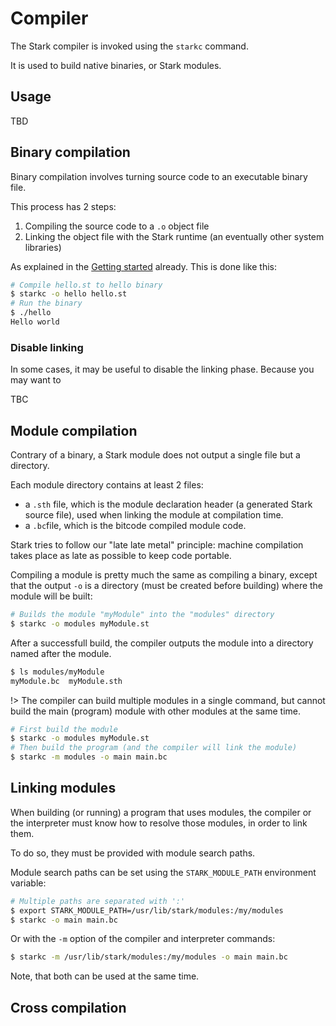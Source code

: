 # Compiler

The Stark compiler is invoked using the ``starkc`` command.

It is used to build native binaries, or Stark modules.

## Usage

TBD

## Binary compilation

Binary compilation involves turning source code to an executable binary file.

This process has 2 steps:
1. Compiling the source code to a ``.o`` object file
2. Linking the object file with the Stark runtime (an eventually other system libraries)

As explained in the [Getting started](quickstart.md) already. This is done like this:

```bash
# Compile hello.st to hello binary
$ starkc -o hello hello.st
# Run the binary
$ ./hello
Hello world
```

### Disable linking

In some cases, it may be useful to disable the linking phase. Because you may want to 

TBC


## Module compilation

Contrary of a binary, a Stark module does not output a single file but a directory.

Each module directory contains at least 2 files:
- a ``.sth`` file, which is the module declaration header (a generated Stark source file), used when linking the module at compilation time.
- a ``.bc``file, which is the bitcode compiled module code.

Stark tries to follow our "late late metal" principle: machine compilation takes place as late as possible to keep code portable.

Compiling a module is pretty much the same as compiling a binary, except that the output ``-o`` is a directory (must be created before building) where the module will be built:

```bash
# Builds the module "myModule" into the "modules" directory
$ starkc -o modules myModule.st
```

After a successfull build, the compiler outputs the module into a directory named after the module.

```bash
$ ls modules/myModule
myModule.bc  myModule.sth

```
!> The compiler can build multiple modules in a single command, but cannot build the main (program) module with other modules at the same time.

```bash
# First build the module
$ starkc -o modules myModule.st
# Then build the program (and the compiler will link the module)
$ starkc -m modules -o main main.bc
```

## Linking modules

When building (or running) a program that uses modules, the compiler or the interpreter must know how to resolve those modules, in order to link them.

To do so, they must be provided with module search paths.

Module search paths can be set using the ``STARK_MODULE_PATH`` environment variable:

```bash
# Multiple paths are separated with ':'
$ export STARK_MODULE_PATH=/usr/lib/stark/modules:/my/modules
$ starkc -o main main.bc
```

Or with the ``-m`` option of the compiler and interpreter commands:

```bash
$ starkc -m /usr/lib/stark/modules:/my/modules -o main main.bc
```

Note, that both can be used at the same time.


## Cross compilation